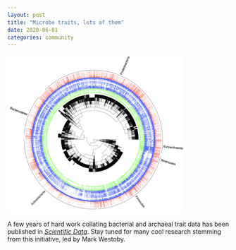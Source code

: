 ```yaml
---
layout: post
title: "Microbe traits, lots of them"
date: 2020-06-01
categories: community
---
```


<img src="/assets/microbe_traits.png" width="400"/>

A few years of hard work collating bacterial and archaeal trait data has been published in [*Scientific Data*](https://www.nature.com/articles/s41597-020-0497-4). Stay tuned for many cool research stemming from this initiative, led by Mark Westoby. 
